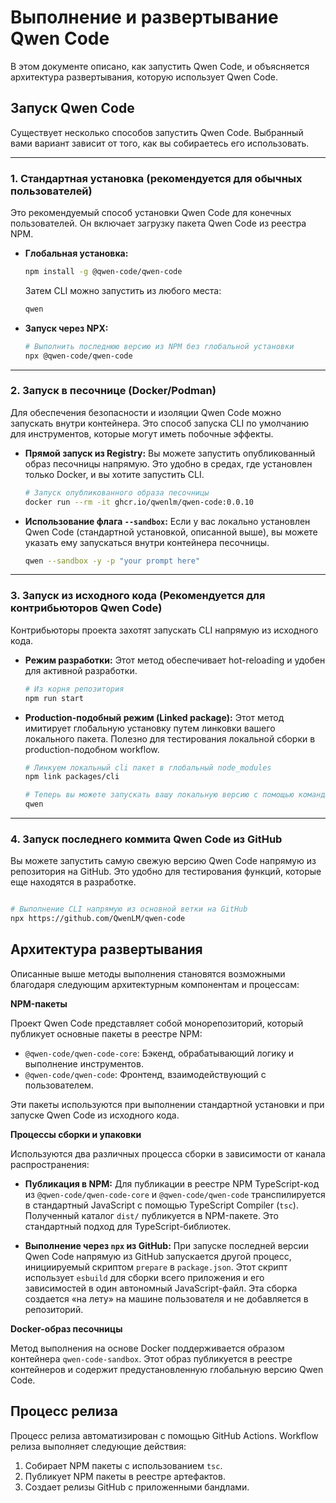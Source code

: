 # Выполнение и развертывание Qwen Code

В этом документе описано, как запустить Qwen Code, и объясняется архитектура развертывания, которую использует Qwen Code.

## Запуск Qwen Code

Существует несколько способов запустить Qwen Code. Выбранный вами вариант зависит от того, как вы собираетесь его использовать.

---

### 1. Стандартная установка (рекомендуется для обычных пользователей)

Это рекомендуемый способ установки Qwen Code для конечных пользователей. Он включает загрузку пакета Qwen Code из реестра NPM.

- **Глобальная установка:**

  ```bash
  npm install -g @qwen-code/qwen-code
  ```

  Затем CLI можно запустить из любого места:

  ```bash
  qwen
  ```

- **Запуск через NPX:**

  ```bash
  # Выполнить последнюю версию из NPM без глобальной установки
  npx @qwen-code/qwen-code
  ```

---

### 2. Запуск в песочнице (Docker/Podman)

Для обеспечения безопасности и изоляции Qwen Code можно запускать внутри контейнера. Это способ запуска CLI по умолчанию для инструментов, которые могут иметь побочные эффекты.

- **Прямой запуск из Registry:**
  Вы можете запустить опубликованный образ песочницы напрямую. Это удобно в средах, где установлен только Docker, и вы хотите запустить CLI.
  ```bash
  # Запуск опубликованного образа песочницы
  docker run --rm -it ghcr.io/qwenlm/qwen-code:0.0.10
  ```
- **Использование флага `--sandbox`:**
  Если у вас локально установлен Qwen Code (стандартной установкой, описанной выше), вы можете указать ему запускаться внутри контейнера песочницы.
  ```bash
  qwen --sandbox -y -p "your prompt here"
  ```

---

### 3. Запуск из исходного кода (Рекомендуется для контрибьюторов Qwen Code)

Контрибьюторы проекта захотят запускать CLI напрямую из исходного кода.

- **Режим разработки:**
  Этот метод обеспечивает hot-reloading и удобен для активной разработки.
  ```bash
  # Из корня репозитория
  npm run start
  ```
- **Production-подобный режим (Linked package):**
  Этот метод имитирует глобальную установку путем линковки вашего локального пакета. Полезно для тестирования локальной сборки в production-подобном workflow.

  ```bash
  # Линкуем локальный cli пакет в глобальный node_modules
  npm link packages/cli

  # Теперь вы можете запускать вашу локальную версию с помощью команды `qwen`
  qwen
  ```

---

### 4. Запуск последнего коммита Qwen Code из GitHub

Вы можете запустить самую свежую версию Qwen Code напрямую из репозитория на GitHub. Это удобно для тестирования функций, которые еще находятся в разработке.

```bash

# Выполнение CLI напрямую из основной ветки на GitHub
npx https://github.com/QwenLM/qwen-code
```

## Архитектура развертывания

Описанные выше методы выполнения становятся возможными благодаря следующим архитектурным компонентам и процессам:

**NPM-пакеты**

Проект Qwen Code представляет собой монорепозиторий, который публикует основные пакеты в реестре NPM:

- `@qwen-code/qwen-code-core`: Бэкенд, обрабатывающий логику и выполнение инструментов.
- `@qwen-code/qwen-code`: Фронтенд, взаимодействующий с пользователем.

Эти пакеты используются при выполнении стандартной установки и при запуске Qwen Code из исходного кода.

**Процессы сборки и упаковки**

Используются два различных процесса сборки в зависимости от канала распространения:

- **Публикация в NPM:** Для публикации в реестре NPM TypeScript-код из `@qwen-code/qwen-code-core` и `@qwen-code/qwen-code` транспилируется в стандартный JavaScript с помощью TypeScript Compiler (`tsc`). Полученный каталог `dist/` публикуется в NPM-пакете. Это стандартный подход для TypeScript-библиотек.

- **Выполнение через `npx` из GitHub:** При запуске последней версии Qwen Code напрямую из GitHub запускается другой процесс, инициируемый скриптом `prepare` в `package.json`. Этот скрипт использует `esbuild` для сборки всего приложения и его зависимостей в один автономный JavaScript-файл. Эта сборка создается «на лету» на машине пользователя и не добавляется в репозиторий.

**Docker-образ песочницы**

Метод выполнения на основе Docker поддерживается образом контейнера `qwen-code-sandbox`. Этот образ публикуется в реестре контейнеров и содержит предустановленную глобальную версию Qwen Code.

## Процесс релиза

Процесс релиза автоматизирован с помощью GitHub Actions. Workflow релиза выполняет следующие действия:

1. Собирает NPM пакеты с использованием `tsc`.
2. Публикует NPM пакеты в реестре артефактов.
3. Создает релизы GitHub с приложенными бандлами.